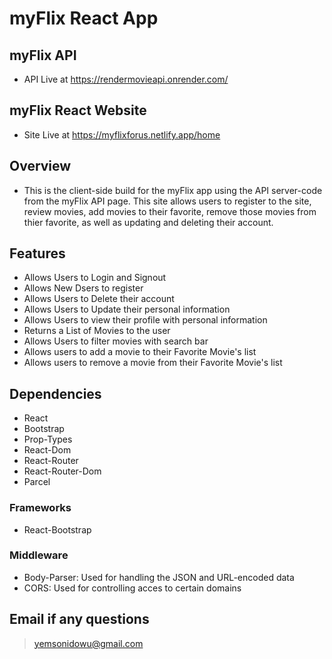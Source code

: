 # myFlix React App

## myFlix API

- API Live at https://rendermovieapi.onrender.com/

## myFlix React Website

- Site Live at https://myflixforus.netlify.app/home

## Overview

- This is the client-side build for the myFlix app using the API server-code from the myFlix API page. This site allows users to register to the site, review movies, add movies to their favorite, remove those movies from thier favorite, as well as updating and deleting their account.

## Features

- Allows Users to Login and Signout
- Allows New Dsers to register
- Allows Users to Delete their account
- Allows Users to Update their personal information
- Allows Users to view their profile with personal information
- Returns a List of Movies to the user
- Allows Users to filter movies with search bar
- Allows users to add a movie to their Favorite Movie's list
- Allows users to remove a movie from their Favorite Movie's list

## Dependencies

- React
- Bootstrap
- Prop-Types
- React-Dom
- React-Router
- React-Router-Dom
- Parcel

### Frameworks

- React-Bootstrap

### Middleware

- Body-Parser: Used for handling the JSON and URL-encoded data
- CORS: Used for controlling acces to certain domains

## Email if any questions

> yemsonidowu@gmail.com
